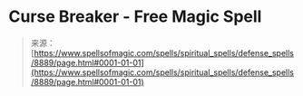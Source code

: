 <!--yml
category: 未分类
date: 2024-06-12 18:44:28
-->

# Curse Breaker - Free Magic Spell

> 来源：[https://www.spellsofmagic.com/spells/spiritual_spells/defense_spells/8889/page.html#0001-01-01](https://www.spellsofmagic.com/spells/spiritual_spells/defense_spells/8889/page.html#0001-01-01)